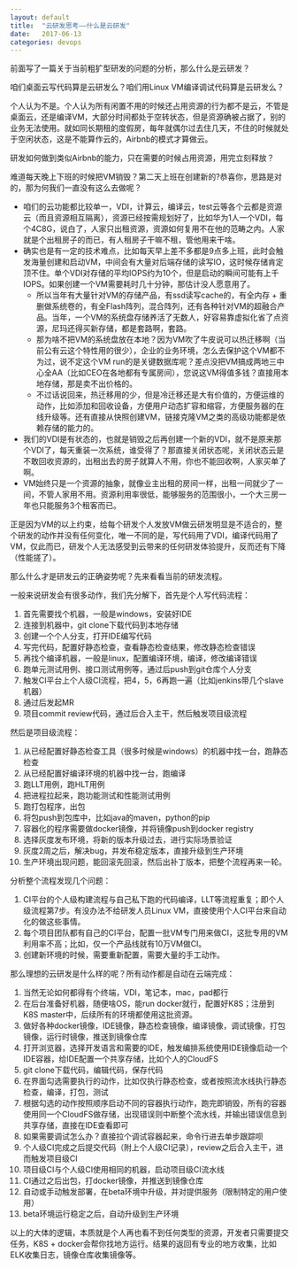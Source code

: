 ```yaml
---
layout: default
title:  "云研发思考——什么是云研发"
date:   2017-06-13
categories: devops
---
```


前面写了一篇关于当前粗犷型研发的问题的分析，那么什么是云研发？

咱们桌面云写代码算是云研发么？咱们用Linux VM编译调试代码算是云研发么？

个人认为不是。个人认为所有闲置不用的时候还占用资源的行为都不是云，不管是桌面云，还是编译VM，大部分时间都处于空转状态，但是资源确被占据了，别的业务无法使用。就如同长期租的度假房，每年就偶尔过去住几天，不住的时候就处于空闲状态，这是不能算作云的，Airbnb的模式才算做云。

研发如何做到类似Airbnb的能力，只在需要的时候占用资源，用完立刻释放？

难道每天晚上下班的时候把VM销毁？第二天上班在创建新的?恭喜你，思路是对的，那为何我们一直没有这么去做呢？
- 咱们的云功能都比较单一，VDI，计算云，编译云，test云等各个云都是资源云（而且资源相互隔离），资源已经按需规划好了，比如华为1人一个VDI，每个4C8G，说白了，人家只出租资源，资源如何复用不在他的范畴之内。人家就是个出租房子的而已，有人租房子干嘛不租，管他用来干啥。
- 确实也是有一定的技术难点，比如每天早上差不多都是9点多上班，此时会触发海量创建和启动VM，中间会有大量对后端存储的读写IO，这时候存储肯定顶不住。单个VDI对存储的平均IOPS约为10个，但是启动的瞬间可能有上千IOPS。如果创建一个VM需要耗时几十分钟，那估计没人愿意用了。
  - 所以当年有大量针对VM的存储产品，有ssd读写cache的，有全内存 + 重删做系统卷的，有全Flash阵列，混合阵列，还有各种针对VM的超融合产品。当年，一个VM的系统盘存储养活了无数人，好容易靠虚拟化省了点资源，尼玛还得买新存储，都是套路啊，套路。
  - 那为啥不把VM的系统盘放在本地？因为VM吹了牛皮说可以热迁移啊（当前公有云这个特性用的很少），企业的业务环境，怎么去保护这个VM都不为过，说不定这个VM run的是关键数据库呢？差点没把VM搞成两地三中心全AA（比如CEO在各地都有专属房间），您说这VM得值多钱？直接用本地存储，那是卖不出价格的。
  - 不过话说回来，热迁移用的少，但是冷迁移还是大有价值的，方便运维的动作，比如添加和回收设备，方便用户动态扩容和缩容，方便服务器的在线升级等。还有直接从快照创建VM，链接克隆VM之类的高级功能都是依赖存储的能力的。
- 我们的VDI是有状态的，也就是销毁之后再创建一个新的VDI，就不是原来那个VDI了，每天重装一次系统，谁受得了？那直接关闭状态呢，关闭状态云是不敢回收资源的，出租出去的房子就算人不用，你也不能回收啊，人家买单了啊。
- VM始终只是一个资源的抽象，就像业主出租的房间一样，出租一间就少了一间，不管人家用不用。资源利用率很低，能够服务的范围很小，一个大三房一年也只能服务3个租客而已。

正是因为VM的以上约束，给每个研发个人发放VM做云研发明显是不适合的，整个研发的动作并没有任何变化，唯一不同的是，写代码用了VDI，编译代码用了VM，仅此而已，研发个人无法感受到云带来的任何研发体验提升，反而还有下降（性能搓了）。

那么什么才是研发云的正确姿势呢？先来看看当前的研发流程。

一般来说研发会有很多动作，我们先分解下，首先是个人写代码流程：
1. 首先需要找个机器，一般是windows，安装好IDE
2. 连接到机器中，git clone下载代码到本地存储
3. 创建一个个人分支，打开IDE编写代码
4. 写完代码，配置好静态检查，查看静态检查结果，修改静态检查错误
5. 再找个编译机器，一般是linux，配置编译环境，编译，修改编译错误
6. 跑单元测试用例、接口测试用例等，通过后push到git仓库个人分支
7. 触发CI平台上个人级CI流程，把4，5，6再跑一遍（比如jenkins带几个slave机器）
8. 通过后发起MR
9. 项目commit review代码，通过后合入主干，然后触发项目级流程

然后是项目级流程：
1. 从已经配置好静态检查工具（很多时候是windows）的机器中找一台，跑静态检查
2. 从已经配置好编译环境的机器中找一台，跑编译
3. 跑LLT用例，跑HLT用例
4. 把进程拉起来，跑功能测试和性能测试用例
5. 跑打包程序，出包
6. 将包push到包库中，比如java的maven，python的pip
7. 容器化的程序需要做docker镜像，并将镜像push到docker registry
8. 选择灰度发布环境，将新的版本升级过去，进行实际场景验证
9. 灰度2周之后，解决bug，并发布稳定版本，直接升级到生产环境
10. 生产环境出现问题，能回滚先回滚，然后出补丁版本，把整个流程再来一轮。

分析整个流程发现几个问题：
1. CI平台的个人级构建流程与自己私下跑的代码编译，LLT等流程重复；即个人级流程第7步。有没办法不给研发人员Linux VM，直接使用个人CI平台来自动化的做这些事情。
2. 每个项目团队都有自己的CI平台，配置一批VM专门用来做CI，这批专用的VM利用率不高；比如，仅一个产品线就有10万VM做CI。
3. 创建新环境的时候，需要重新配置，需要大量的手工动作。

那么理想的云研发是什么样的呢？所有动作都是自动在云端完成：
1. 当然无论如何都得有个终端，VDI，笔记本，mac，pad都行
2. 在后台准备好机器，随便啥OS，能run docker就行，配置好K8S；注册到K8S master中，后续所有的环境都使用这批资源。
3. 做好各种docker镜像，IDE镜像，静态检查镜像，编译镜像，调试镜像，打包镜像，运行时镜像，推送到镜像仓库
2. 打开浏览器，选择开发语言和需要的IDE，触发编排系统使用IDE镜像启动一个IDE容器，给IDE配置一个共享存储，比如个人的CloudFS
4. git clone下载代码，编辑代码，保存代码
5. 在界面勾选需要执行的动作，比如仅执行静态检查，或者按照流水线执行静态检查，编译，打包，测试
6. 根据勾选的动作按照顺序启动不同的容器执行动作，跑完即销毁，所有的容器使用同一个CloudFS做存储，出现错误则中断整个流水线，并输出错误信息到共享存储，直接在IDE查看即可
7. 如果需要调试怎么办？直接拉个调试容器起来，命令行进去单步跟踪呗
8. 个人级CI完成之后提交代码（附上个人级CI记录），review之后合入主干，进而触发项目级CI
9. 项目级CI与个人级CI使用相同的机器，启动项目级CI流水线
10. CI通过之后出包，打docker镜像，并推送到镜像仓库
11. 自动或手动触发部署，在beta环境中升级，并对提供服务（限制特定的用户使用）
12. beta环境运行稳定之后，自动升级到生产环境

以上的大体的逻辑，本质就是个人再也看不到任何类型的资源，开发者只需要提交任务，K8S + docker会帮你找地方运行。结果的返回有专业的地方收集，比如ELK收集日志，镜像仓库收集镜像等。
